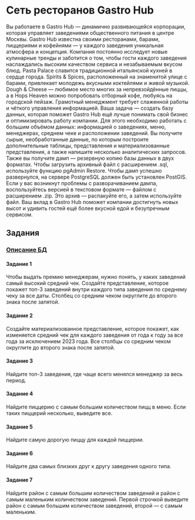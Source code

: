 # Сеть ресторанов Gastro Hub
Вы работаете в Gastro Hub — динамично развивающейся корпорации, которая управляет заведениями общественного питания в центре Москвы. Gastro Hub известна своими ресторанами, барами, пиццериями и кофейнями — у каждого заведения уникальная атмосфера и концепция. Компания постоянно исследует новые кулинарные тренды и заботится о том, чтобы гости каждого заведения наслаждались высоким качеством сервиса и незабываемым вкусом блюд.
Pasta Palace славится традиционной итальянской кухней в сердце города. Spirits & Spices, расположенный на знаменитой улице с барами, привлекает молодежь вкусными коктейлями и живой музыкой. Dough & Cheese — любимое место многих за непревзойдённые пиццы, а в Hops Heaven можно попробовать отборный кофе, любуясь на городской пейзаж.
Грамотный менеджмент требует слаженной работы и чёткого управления информацией. Ваша задача — создать базу данных, которая поможет Gastro Hub ещё лучше понимать свой бизнес и оптимизировать работу компании. 
Для этого необходимо работать с большим объёмом данных: информацией о заведениях, меню, менеджерах, среднем чеке и расположении заведений. Вы получите сырые, необработанные данные, по которым построите дополнительные таблицы, представления и материализованные представления, а также напишите несколько аналитических запросов. 
Также вы получите дамп — резервную копию базы данных в двух форматах. Чтобы загрузить архивный файл с расширением .sql, используйте функцию pgAdmin Restore. Чтобы дамп успешно развернулся, на сервере PostgreSQL должен быть установлен PostGIS. Если у вас возникнут проблемы с разворачиванием дампа, воспользуйтесь версией в текстовом формате — файлом с расширением .zip. Это архив — распакуйте его, а затем используйте файл.
Ваш вклад в Gastro Hub поможет компании достигнуть новых высот и удивить гостей ещё более вкусной едой и безупречным сервисом.

## Задания
### <a href='https://github.com/YaroslavButorin/Gastro_Hub/blob/main/practicum_sql_for_dev_gastro_hub.pdf'>Описание БД</a>
#### Задание 1 <br>
Чтобы выдать премию менеджерам, нужно понять, у каких заведений самый высокий средний чек. Создайте представление, которое покажет топ-3 заведений внутри каждого типа заведения по среднему чеку за все даты. Столбец со средним чеком округлите до второго знака после запятой.<br>
#### Задание 2<br>
Создайте материализованное представление, которое покажет, как изменяется средний чек для каждого заведения от года к году за все года за исключением 2023 года. Все столбцы со средним чеком округлите до второго знака после запятой.<br>
#### Задание 3<br>
Найдите топ-3 заведения, где чаще всего менялся менеджер за весь период.<br>
#### Задание 4<br>
Найдите пиццерию с самым большим количеством пицц в меню. Если таких пиццерий несколько, выведите все.<br>
#### Задание 5<br>
Найдите самую дорогую пиццу для каждой пиццерии.<br>
#### Задание 6<br>
Найдите два самых близких друг к другу заведения одного типа.<br>
#### Задание 7<br>
Найдите район с самым большим количеством заведений и район с самым маленьким количеством заведений. Первой строчкой выведите район с самым большим количеством заведений, второй — с самым маленьким. <br>

